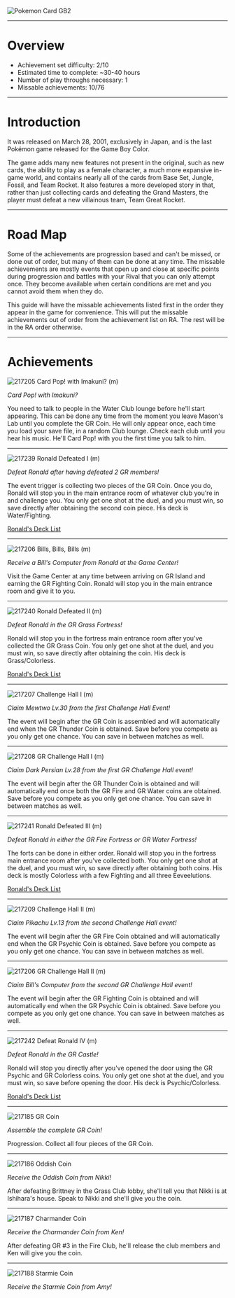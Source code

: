 ![Pokemon Card GB2](https://github.com/RetroAchievements/guides/assets/97459553/d2f3b5ad-bb2a-4439-b59a-0bb0dec2baa2)

***

# Overview

* Achievement set difficulty: 2/10
* Estimated time to complete: ~30-40 hours
* Number of play throughs necessary: 1
* Missable achievements: 10/76

***

# Introduction

It was released on March 28, 2001, exclusively in Japan, and is the last Pokémon game released for the Game Boy Color.

The game adds many new features not present in the original, such as new cards, the ability to play as a female character, a much more expansive in-game world, and contains nearly all of the cards from Base Set, Jungle, Fossil, and Team Rocket. It also features a more developed story in that, rather than just collecting cards and defeating the Grand Masters, the player must defeat a new villainous team, Team Great Rocket.

***

# Road Map

Some of the achievements are progression based and can't be missed, or done out of order, but many of them can be done at any time. The missable achievements are mostly events that open up and close at specific points during progression and battles with your Rival that you can only attempt once. They become available when certain conditions are met and you cannot avoid them when they do.

This guide will have the missable achievements listed first in the order they appear in the game for convenience. This will put the missable achievements out of order from the achievement list on RA. The rest will be in the RA order otherwise.

***

# Achievements

![217205](https://github.com/RetroAchievements/guides/assets/97459553/e7871c1d-8d9c-442f-8b17-73ab391ce69a) Card Pop! with Imakuni? (m)

_Card Pop! with Imakuni?_

You need to talk to people in the Water Club lounge before he'll start appearing. This can be done any time from the moment you leave Mason's Lab until you complete the GR Coin. He will only appear once, each time you load your save file, in a random Club lounge. Check each club until you hear his music. He'll Card Pop! with you the first time you talk to him.

***

![217239](https://github.com/RetroAchievements/guides/assets/97459553/077ff72f-0751-470d-8232-00294eea868f) Ronald Defeated I (m)

_Defeat Ronald after having defeated 2 GR members!_

The event trigger is collecting two pieces of the GR Coin. Once you do, Ronald will stop you in the main entrance room of whatever club you're in and challenge you. You only get one shot at the duel, and you must win, so save directly after obtaining the second coin piece. His deck is Water/Fighting.



[Ronald's Deck List](https://imgur.com/a/9TweMgF)

***

![217206](https://github.com/RetroAchievements/guides/assets/97459553/c83a45d2-0b91-418a-bd73-d9f1cda219cb) Bills, Bills, Bills (m)

_Receive a Bill's Computer from Ronald at the Game Center!_

Visit the Game Center at any time between arriving on GR Island and earning the GR Fighting Coin. Ronald will stop you in the main entrance room and give it to you.

***

![217240](https://github.com/RetroAchievements/guides/assets/97459553/9cca388f-d0ba-4283-81a6-3cdd5c79108e) Ronald Defeated II (m)

_Defeat Ronald in the GR Grass Fortress!_

Ronald will stop you in the fortress main entrance room after you've collected the GR Grass Coin. You only get one shot at the duel, and you must win, so save directly after obtaining the coin. His deck is Grass/Colorless.

[Ronald's Deck List](https://imgur.com/a/UB0oGDG)

***

![217207](https://github.com/RetroAchievements/guides/assets/97459553/2df71f2a-a55a-4dfd-9a95-fcb958e14b74) Challenge Hall I (m)

_Claim Mewtwo Lv.30 from the first Challenge Hall Event!_

The event will begin after the GR Coin is assembled and will automatically end when the GR Thunder Coin is obtained. Save before you compete as you only get one chance. You can save in between matches as well.

***

![217208](https://github.com/RetroAchievements/guides/assets/97459553/0f3c7fbd-293a-4941-a057-9c602d4c1611) GR Challenge Hall I (m)

_Claim Dark Persian Lv.28 from the first GR Challenge Hall event!_

The event will begin after the GR Thunder Coin is obtained and will automatically end once both the GR Fire and GR Water coins are obtained. Save before you compete as you only get one chance. You can save in between matches as well.

***

![217241](https://github.com/RetroAchievements/guides/assets/97459553/7e37e663-bec5-4a96-8e38-5354290bdf08) Ronald Defeated III (m)

_Defeat Ronald in either the GR Fire Fortress or GR Water Fortress!_

The forts can be done in either order. Ronald will stop you in the fortress main entrance room after you've collected both. You only get one shot at the duel, and you must win, so save directly after obtaining both coins. His deck is mostly Colorless with a few Fighting and all three Eeveelutions.

[Ronald's Deck List](https://imgur.com/a/4pF9nDU)

***

![217209](https://github.com/RetroAchievements/guides/assets/97459553/a7c6b19a-c928-4226-af38-873f68337248) Challenge Hall II (m)

_Claim Pikachu Lv.13 from the second Challenge Hall event!_

The event will begin after the GR Fire Coin obtained and will automatically end when the GR Psychic Coin is obtained. Save before you compete as you only get one chance. You can save in between matches as well.

***

![217206](https://github.com/RetroAchievements/guides/assets/97459553/88b8c834-d236-4454-b9b6-65ef0023c8d6) GR Challenge Hall II (m)

_Claim Bill's Computer from the second GR Challenge Hall event!_

The event will begin after the GR Fighting Coin is obtained and will automatically end when the GR Psychic Coin is obtained. Save before you compete as you only get one chance. You can save in between matches as well.

***

![217242](https://github.com/RetroAchievements/guides/assets/97459553/d5dec559-bd65-4d8f-ae44-786c5f30fdcd) Defeat Ronald IV (m)

_Defeat Ronald in the GR Castle!_

Ronald will stop you directly after you've opened the door using the GR Psychic and GR Colorless coins. You only get one shot at the duel, and you must win, so save before opening the door. His deck is Psychic/Colorless.

[Ronald's Deck List](https://imgur.com/a/mOYHhHw)

***

![217185](https://github.com/RetroAchievements/guides/assets/97459553/f08b461a-7b83-428f-b4b6-3cf2fa3db8ce) GR Coin

_Assemble the complete GR Coin!_

Progression. Collect all four pieces of the GR Coin.

***

![217186](https://github.com/RetroAchievements/guides/assets/97459553/4793fe82-32b5-437e-a66c-7796fccbdb0a) Oddish Coin

_Receive the Oddish Coin from Nikki!_

After defeating Brittney in the Grass Club lobby, she'll tell you that Nikki is at Ishihara's house. Speak to Nikki and she'll give you the coin.

***

![217187](https://github.com/RetroAchievements/guides/assets/97459553/51eb9b11-aa69-43ee-86d8-046ac64a2abf) Charmander Coin

_Receive the Charmander Coin from Ken!_

After defeating GR #3 in the Fire Club, he'll release the club members and Ken will give you the coin.

*** 

![217188](https://github.com/RetroAchievements/guides/assets/97459553/ad72bc79-a053-407a-af92-b4be4674a0ae) Starmie Coin

_Receive the Starmie Coin from Amy!_